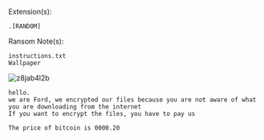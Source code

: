 Extension(s): 
```
.[RANDOM]
```
Ransom Note(s): 
```
instructions.txt
Wallpaper
```
![z8jab4l2b](https://github.com/user-attachments/assets/2ad1c663-3a07-4c13-8768-06fe225c24c4)
```
hello.
we are Ford, we encrypted our files because you are not aware of what you are downloading from the internet
If you want to encrypt the files, you have to pay us

The price of bitcoin is 0000.20
```
